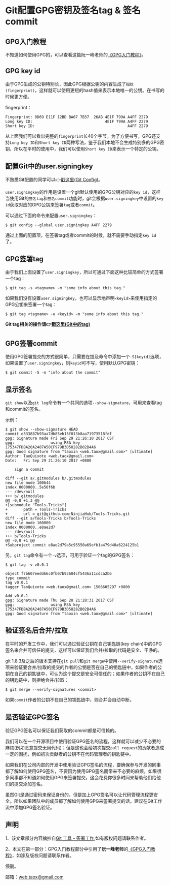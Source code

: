 # Git配置GPG密钥及签名tag & 签名commit

## GPG入门教程

不知道如何使用GPG的，可以查看这篇阮一峰老师的[《GPG入门教程》](http://www.ruanyifeng.com/blog/2013/07/gpg.html)。

## GPG key id

由于GPG生成的公钥特别长，因此GPG根据公钥的内容生成了`指纹(fingerprint)`，这样就可以使用更短的hash值来表示本地唯一的公钥。在书写的时候更方便。

fingerprint：

```shell
Fingerprint: 0D69 E11F 12BD BA07 7B37  26AB 4E1F 799A A4FF 2279
Long key ID:                                4E1F 799A A4FF 2279
Short key ID:                                         A4FF 2279
```

从上面我们可以看出完整的`fingerprint`长40个字节。为了方便书写，GPG还支持`Long key ID`和`Short key ID`两种写法，鉴于我们本地不会生成特别多的GPG密钥，所以在平时的使用中，我们可以使用`Short key ID`来表示一个特定的公钥。

## 配置Git中的user.signingkey

不熟悉Git配置的同学可以👉[戳这里(Git Config)](http://tools-tricks.taojihede.com/Git/docs/Git_Config "git config")。

`user.signingkey`的作用是设置一个git默认使用的GPG公钥对应的`key id`，这样当使用Git的`签名tag`和`签名commit`功能时，git会根据`user.signingkey`中设置的`key id`获取对应的GPG公钥来签署`tag`或者`commit`。

可以通过下面的命令来配置`user.signingkey`：

```shell
$ git config --global user.signingkey A4FF 2279
```

通过上面的配置项，在签署tag或者commit的时候，就不需要手动指定`key id`了。

## GPG签署tag

由于我们上面设置了`user.signingkey`，所以可通过下面这种比较简单的方式签署一个tag：

```shell
$ git tag -s <tagname> -m "some info about this tag."
```

如果我们没有设置`user.signingkey`，也可以显示地声明`<keyid>`来使用指定的GPG公钥来签署一个tag：

```shell
$ git tag <tagname> -u <keyid> -m "some info about this tag."
```

**Git tag相关的操作请👉[戳这里(Git中的tag)](http://tools-tricks.taojihede.com/Git/docs/Git_tag "git tag")**

## GPG签署commit

使用GPG签署提交的方式很简单，只需要在提及命令中添加一个`-S[keyid]`选项，如果设置了`user.signingkey`，则`keyid`可不写，使用默认GPG密钥：

```shell
$ git commit -S -m "info about the commit"
```

## 显示签名

`git show`以及`git log`命令有一个共同的选项`--show-signature`，可用来查看tag和commit的签名。

示例：

```shell
$ git show --show-signature HEAD
commit e333887b93aa7db85eb13f013b8aa71973518fdf
gpg: Signature made Fri Sep 29 21:26:10 2017 CST
gpg:                using RSA key 175347FDBA20A2487A50CF979B3D58282B02B4A6
gpg: Good signature from "taoxin <web.taox@gmail.com>" [ultimate]
Author: TaoQuixote <web.taox@gmail.com>
Date:   Fri Sep 29 21:26:10 2017 +0800

    sign a commit

diff --git a/.gitmodules b/.gitmodules
new file mode 100644
index 0000000..5e56f6b
--- /dev/null
+++ b/.gitmodules
@@ -0,0 +1,3 @@
+[submodule "Tools-Tricks"]
+       path = Tools-Tricks
+       url = git@github.com:NinjiaHub/Tools-Tricks.git
diff --git a/Tools-Tricks b/Tools-Tricks
new file mode 160000
index 0000000..e8ae2d7
--- /dev/null
+++ b/Tools-Tricks
@@ -0,0 +1 @@
+Subproject commit e8ae2d79a5c95550a69efb1a479d40a6224125b1
```

另，`git tag`命令有一个`-v`选项，可用于验证一个tag的GPG签名：

```shell
$ git tag -v v0.0.1

object f7b607eedd66c0fb07b93604cf5446a11cdca2b6
type commit
tag v0.0.1
tagger TaoQuixote <web.taox@gmail.com> 1506605297 +0800

Add v0.0.1
gpg: Signature made Thu Sep 28 21:28:31 2017 CST
gpg:                using RSA key 175347FDBA20A2487A50CF979B3D58282B02B4A6
gpg: Good signature from "taoxin <web.taox@gmail.com>" [ultimate]
```

## 验证签名后合并/拉取

在平时的开发工作中，我们可以通过验证公钥在自己钥匙链(key chain)中的GPG签名来合并可信任的提交，这样可以保证我们合并/拉取的代码是安全、干净的。

git 1.8.3及之后的版本支持在`git pull`和`git merge`中使用`--verify-signature`选项来验证要合并/拉取的提交的作者的公钥是否在自己的钥匙链中，如果作者的公钥在自己的钥匙链中，可认为这个提交是安全可信任的；如果作者的公钥不在自己的钥匙链中，则拒绝合并/拉取：

```shell
$ git merge --verify-signatures <commit>
```

如果`commit`作者的公钥不在自己的钥匙链中，则合并会自动中断。

## 是否验证GPG签名

验证GPG签名可以保证我们获取的commit都是可信赖的。

我们可以在一个开源项目中使用验证GPG签名的流程，这样就可以减少不必要的麻烦(例如恶意提交无用代码)；但是这也会给初次提交`pull request`的贡献者造成一定的困扰，例如初次贡献者的公钥不在代码管理者的钥匙链中。

如果我们在公司内部的开发中使用验证GPG签名的流程，要确保参与开发的同事都了解如何使用GPG签名，不要因为使用GPG签名而带来不必要的麻烦，如果很多同事都不知道如何使用GPG来签署提交，这会花费你很多时间来帮助他们给他们的提交添加签名。

虽然Git是通过密码来保证身份的，但是加上GPG签名可以让代码管理流程更安全。所以如果团队中的成员都了解如何使用GPG来签署提交的话，建议在Git工作流中添加GPG签名验证。

## 声明
1、该文章部分内容摘抄自[Git 工具 - 签署工作](https://git-scm.com/book/zh/v2/Git-%E5%B7%A5%E5%85%B7-%E7%AD%BE%E7%BD%B2%E5%B7%A5%E4%BD%9C),如有版权问题请联系作者。

2、本文在第一部分：GPG入门教程部分中引用了**阮一峰老师**的[《GPG入门教程》](http://www.ruanyifeng.com/blog/2013/07/gpg.html)，如涉及版权问题请联系作者。

侵删。

邮箱：web.taox@gmail.com